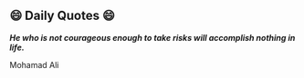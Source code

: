 ## 😄 Daily Quotes 😄

_**He who is not courageous enough to take risks will accomplish nothing in life.**_

Mohamad Ali

